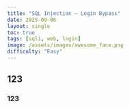 ```yaml
---
title: "SQL Injection — Login Bypass"
date: 2025-09-06
layout: single
toc: true
tags: [sqli, web, login]
image: /assets/images/awesome_face.png
difficulty: "Easy"
---
```


## 123

### 123